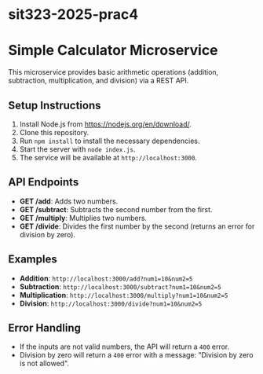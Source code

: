 # sit323-2025-prac4

# Simple Calculator Microservice

This microservice provides basic arithmetic operations (addition, subtraction, multiplication, and division) via a REST API.

## Setup Instructions

1. Install Node.js from https://nodejs.org/en/download/.
2. Clone this repository.
3. Run `npm install` to install the necessary dependencies.
4. Start the server with `node index.js`.
5. The service will be available at `http://localhost:3000`.

## API Endpoints

- **GET /add**: Adds two numbers.
- **GET /subtract**: Subtracts the second number from the first.
- **GET /multiply**: Multiplies two numbers.
- **GET /divide**: Divides the first number by the second (returns an error for division by zero).

## Examples

- **Addition**: `http://localhost:3000/add?num1=10&num2=5`
- **Subtraction**: `http://localhost:3000/subtract?num1=10&num2=5`
- **Multiplication**: `http://localhost:3000/multiply?num1=10&num2=5`
- **Division**: `http://localhost:3000/divide?num1=10&num2=5`

## Error Handling

- If the inputs are not valid numbers, the API will return a `400` error.
- Division by zero will return a `400` error with a message: "Division by zero is not allowed".
